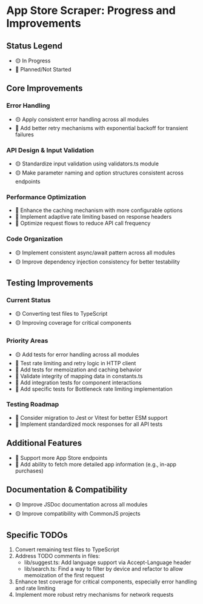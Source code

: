 # App Store Scraper: Progress and Improvements

## Status Legend

- 🟡 In Progress
- 🔄 Planned/Not Started

## Core Improvements

### Error Handling

- 🟡 Apply consistent error handling across all modules
- 🔄 Add better retry mechanisms with exponential backoff for transient failures

### API Design & Input Validation

- 🟡 Standardize input validation using validators.ts module
- 🟡 Make parameter naming and option structures consistent across endpoints

### Performance Optimization

- 🔄 Enhance the caching mechanism with more configurable options
- 🔄 Implement adaptive rate limiting based on response headers
- 🔄 Optimize request flows to reduce API call frequency

### Code Organization

- 🟡 Implement consistent async/await pattern across all modules
- 🟡 Improve dependency injection consistency for better testability

## Testing Improvements

### Current Status

- 🟡 Converting test files to TypeScript
- 🟡 Improving coverage for critical components

### Priority Areas

- 🟡 Add tests for error handling across all modules
- 🔄 Test rate limiting and retry logic in HTTP client
- 🔄 Add tests for memoization and caching behavior
- 🔄 Validate integrity of mapping data in constants.ts
- 🔄 Add integration tests for component interactions
- 🔄 Add specific tests for Bottleneck rate limiting implementation

### Testing Roadmap

- 🔄 Consider migration to Jest or Vitest for better ESM support
- 🔄 Implement standardized mock responses for all API tests

## Additional Features

- 🔄 Support more App Store endpoints
- 🔄 Add ability to fetch more detailed app information (e.g., in-app purchases)

## Documentation & Compatibility

- 🟡 Improve JSDoc documentation across all modules
- 🟡 Improve compatibility with CommonJS projects

## Specific TODOs

1. Convert remaining test files to TypeScript
2. Address TODO comments in files:
   - lib/suggest.ts: Add language support via Accept-Language header
   - lib/search.ts: Find a way to filter by device and refactor to allow memoization of the first request
3. Enhance test coverage for critical components, especially error handling and rate limiting
4. Implement more robust retry mechanisms for network requests
